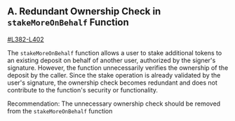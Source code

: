 ## A. Redundant Ownership Check in `stakeMoreOnBehalf` Function

[#L382-L402](https://github.com/code-423n4/2024-02-uniswap-foundation/blob/5298812a129f942555466ebaa6ea9a2af4be0ccc/src/UniStaker.sol#L382-L402)

The `stakeMoreOnBehalf` function allows a user to stake additional tokens to an existing deposit on behalf of another user, authorized by the signer's signature. However, the function unnecessarily verifies the ownership of the deposit by the caller. Since the stake operation is already validated by the user's signature, the ownership check becomes redundant and does not contribute to the function's security or functionality.

Recommendation:
The unnecessary ownership check should be removed from the `stakeMoreOnBehalf` function